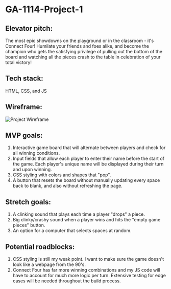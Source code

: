 # GA-1114-Project-1

## Elevator pitch:
The most epic showdowns on the playground or in the classroom - it's Connect Four!  Humilate your friends and foes alike, and become the champion who gets the satisfying privilege of pulling out the bottom of the board and watching all the pieces crash to the table in celebration of your total victory! 

## Tech stack:
HTML, CSS, and JS

## Wireframe:
![Project Wireframe](.Assets/Wireframe_1.png "Project Wireframe")  

## MVP goals:
1. Interactive game board that will alternate between players and check for all winning conditions.  
2. Input fields that allow each player to enter their name before the start of the game. Each player's unique name will be displayed during their turn and upon winning. 
3. CSS styling with colors and shapes that "pop".
4. A button that resets the board without manually updating every space back to blank, and also without refreshing the page.

## Stretch goals:
1. A clinking sound that plays each time a player "drops" a piece. 
2. Big clinky/crashy sound when a player wins and hits the "empty game pieces" button. 
3. An option for a computer that selects spaces at random. 

## Potential roadblocks:
1. CSS styling is still my weak point.  I want to make sure the game doesn't look like a webpage from the 90's. 
2. Connect Four has far more winning combinations and my JS code will have to account for much more logic per turn.  Extensive testing for edge cases will be needed throughout the build process.  



